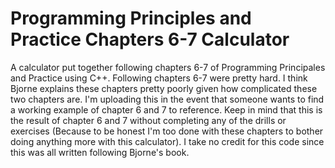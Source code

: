 # Programming Principles and Practice Chapters 6-7 Calculator
A calculator put together following chapters 6-7 of Programming Principales and Practice using C++.
Following chapters 6-7 were pretty hard. I think Bjorne explains these chapters pretty poorly given how complicated these two chapters are.
I'm uploading this in the event that someone wants to find a working example of chapter 6 and 7 to reference.
Keep in mind that this is the result of chapter 6 and 7 without completing any of the drills or exercises
(Because to be honest I'm too done with these chapters to bother doing anything more with this calculator).
I take no credit for this code since this was all written following Bjorne's book.
